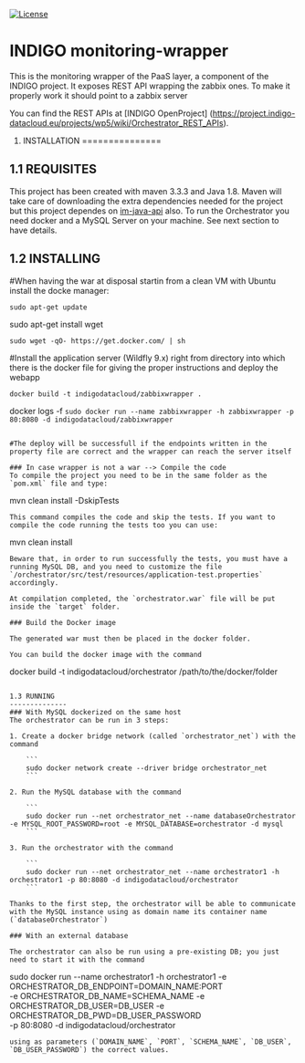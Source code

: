[![License](https://img.shields.io/badge/license-Apache%202-blue.svg)](https://www.apache.org/licenses/LICENSE-2.0)

INDIGO monitoring-wrapper
============================

This is the monitoring wrapper of the PaaS layer, a component of the INDIGO project. It exposes REST API wrapping the zabbix ones.
To make it properly work it should point to a zabbix server

You can find the REST APIs at [INDIGO OpenProject] (https://project.indigo-datacloud.eu/projects/wp5/wiki/Orchestrator_REST_APIs).


1. INSTALLATION
===============

1.1 REQUISITES
--------------

This project has been created with maven 3.3.3 and Java 1.8. Maven will take care of downloading the extra dependencies needed for the project but this project dependes on [im-java-api](https://github.com/indigo-dc/im-java-api) also.
To run the Orchestrator you need docker and a MySQL Server on your machine. See next section to have details.

1.2 INSTALLING
--------------

#When having the war at disposal startin from a clean VM with Ubuntu install the docke manager:
```
sudo apt-get update
```
sudo apt-get install wget
```
sudo wget -qO- https://get.docker.com/ | sh
```

#Install the application server (Wildfly 9.x) right from directory into which there is the docker file for giving the proper instructions and deploy the webapp
```
docker build -t indigodatacloud/zabbixwrapper .
```
docker logs -f `sudo docker run --name zabbixwrapper -h zabbixwrapper -p 80:8080 -d indigodatacloud/zabbixwrapper`
```

#The deploy will be successfull if the endpoints written in the property file are correct and the wrapper can reach the server itself

### In case wrapper is not a war --> Compile the code
To compile the project you need to be in the same folder as the `pom.xml` file and type:
```
mvn clean install -DskipTests
```
This command compiles the code and skip the tests. If you want to compile the code running the tests too you can use:
```
mvn clean install
```
Beware that, in order to run successfully the tests, you must have a running MySQL DB, and you need to customize the file `/orchestrator/src/test/resources/application-test.properties` accordingly.

At compilation completed, the `orchestrator.war` file will be put inside the `target` folder.

### Build the Docker image

The generated war must then be placed in the docker folder.

You can build the docker image with the command
```
docker build -t indigodatacloud/orchestrator /path/to/the/docker/folder
```

1.3 RUNNING
--------------
### With MySQL dockerized on the same host
The orchestrator can be run in 3 steps:

1. Create a docker bridge network (called `orchestrator_net`) with the command

    ```
    sudo docker network create --driver bridge orchestrator_net
    ```

2. Run the MySQL database with the command

    ```
    sudo docker run --net orchestrator_net --name databaseOrchestrator -e MYSQL_ROOT_PASSWORD=root -e MYSQL_DATABASE=orchestrator -d mysql
    ```

3. Run the orchestrator with the command

    ```
    sudo docker run --net orchestrator_net --name orchestrator1 -h orchestrator1 -p 80:8080 -d indigodatacloud/orchestrator
    ```

Thanks to the first step, the orchestrator will be able to communicate with the MySQL instance using as domain name its container name (`databaseOrchestrator`)

### With an external database

The orchestrator can also be run using a pre-existing DB; you just need to start it with the command
```
sudo docker run --name orchestrator1 -h orchestrator1 -e ORCHESTRATOR_DB_ENDPOINT=DOMAIN_NAME:PORT \
  -e ORCHESTRATOR_DB_NAME=SCHEMA_NAME -e ORCHESTRATOR_DB_USER=DB_USER -e ORCHESTRATOR_DB_PWD=DB_USER_PASSWORD  \
  -p 80:8080 -d indigodatacloud/orchestrator
```
using as parameters (`DOMAIN_NAME`, `PORT`, `SCHEMA_NAME`, `DB_USER`, `DB_USER_PASSWORD`) the correct values.
